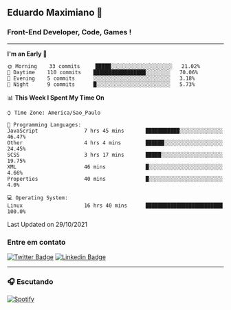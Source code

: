 ## Eduardo Maximiano 👋

### Front-End Developer, Code, Games !

---

<!--START_SECTION:waka-->
**I'm an Early 🐤** 

```text
🌞 Morning    33 commits     █████░░░░░░░░░░░░░░░░░░░░   21.02% 
🌆 Daytime    110 commits    █████████████████░░░░░░░░   70.06% 
🌃 Evening    5 commits      ░░░░░░░░░░░░░░░░░░░░░░░░░   3.18% 
🌙 Night      9 commits      █░░░░░░░░░░░░░░░░░░░░░░░░   5.73%

```


📊 **This Week I Spent My Time On** 

```text
⌚︎ Time Zone: America/Sao_Paulo

💬 Programming Languages: 
JavaScript               7 hrs 45 mins       ███████████░░░░░░░░░░░░░░   46.47% 
Other                    4 hrs 4 mins        ██████░░░░░░░░░░░░░░░░░░░   24.45% 
SCSS                     3 hrs 17 mins       █████░░░░░░░░░░░░░░░░░░░░   19.75% 
XML                      46 mins             █░░░░░░░░░░░░░░░░░░░░░░░░   4.66% 
Properties               40 mins             █░░░░░░░░░░░░░░░░░░░░░░░░   4.0%

💻 Operating System: 
Linux                    16 hrs 40 mins      █████████████████████████   100.0%

```


 Last Updated on 29/10/2021
<!--END_SECTION:waka-->

### Entre em contato

[![Twitter Badge](https://img.shields.io/badge/-@edmaxi-1ca0f1?style=flat-square&labelColor=1ca0f1&logo=twitter&logoColor=white&link=https://twitter.com/edmaxi)](https://twitter.com/edmaxi)
[![Linkedin Badge](https://img.shields.io/badge/-Eduardo_Maximiano-0077B5?style=flat-square&logo=Linkedin&logoColor=white&link=https://www.linkedin.com/in/maximiano-eduardo)](https://www.linkedin.com/in/maximiano-eduardo)

---

### 🎧 Escutando
[![Spotify](https://novatorem-sandy.vercel.app/api/spotify)](https://open.spotify.com/user/comgigo)
